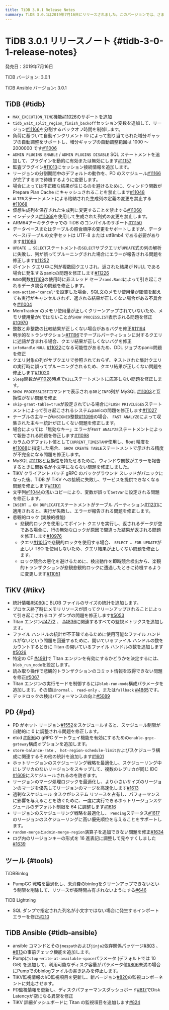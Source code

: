 ```yaml
---
title: TiDB 3.0.1 Release Notes
summary: TiDB 3.0.1は2019年7月16日にリリースされました。このバージョンでは、さまざまな機能の追加やバグの修正が行われています。具体的には、MAX_EXECUTION_TIME機能のサポート追加や、自動インクリメント ID の増分ギャップの自動調整範囲のサポートなどが含まれています。また、TiKVやPDにもさまざまな修正や機能の追加が行われています。
---
```


# TiDB 3.0.1 リリースノート {#tidb-3-0-1-release-notes}

発売日：2019年7月16日

TiDB バージョン: 3.0.1

TiDB Ansible バージョン: 3.0.1

## TiDB {#tidb}

-   `MAX_EXECUTION_TIME`機能[#11026](https://github.com/pingcap/tidb/pull/11026)のサポートを追加
-   `tidb_wait_split_region_finish_backoff`セッション変数を追加して、リージョン[#11166](https://github.com/pingcap/tidb/pull/11166)を分割するバックオフ時間を制御します。
-   負荷に基づいて自動インクリメント ID によって割り当てられた増分ギャップの自動調整をサポートし、増分ギャップの自動調整範囲は 1000 ～ 2000000 です[#11006](https://github.com/pingcap/tidb/pull/11006)
-   `ADMIN PLUGINS ENABLE` / `ADMIN PLUGINS DISABLE` SQL ステートメントを追加して、プラグインを動的に有効または無効にします[#11157](https://github.com/pingcap/tidb/pull/11157)
-   監査プラグイン[#11013](https://github.com/pingcap/tidb/pull/11013)にセッション接続情報を追加します。
-   リージョンの分割期間中のデフォルトの動作を、PD のスケジュール[#11166](https://github.com/pingcap/tidb/pull/11166)が完了するまで待機するように変更します。
-   場合によっては不正確な結果が生じるのを避けるために、ウィンドウ関数が Prepare Plan Cache にキャッシュされることを禁止します[#11048](https://github.com/pingcap/tidb/pull/11048)
-   `ALTER`ステートメントによる格納された生成列の定義の変更を禁止する[#11068](https://github.com/pingcap/tidb/pull/11068)
-   仮想生成列を保存された生成列に変更することを禁止する[#11068](https://github.com/pingcap/tidb/pull/11068)
-   インデックス[#11068](https://github.com/pingcap/tidb/pull/11068)を使用して生成された列式の変更を禁止します。
-   ARM64アーキテクチャでの TiDB のコンパイルのサポート[#11150](https://github.com/pingcap/tidb/pull/11150)
-   データベースまたはテーブルの照合順序の変更をサポートしますが、データベース/テーブルの文字セットは UTF-8 または utf8mb4 である必要があります[#11086](https://github.com/pingcap/tidb/pull/11086)
-   `UPDATE … SELECT`ステートメントの`SELECT`サブクエリが`UPDATE`式の列の解析に失敗し、列が誤ってプルーニングされた場合にエラーが報告される問題を修正します[#11252](https://github.com/pingcap/tidb/pull/11252)
-   ポイント クエリ中に列が複数回クエリされ、返された結果が NULL である場合に発生するpanicの問題を修正します[#11226](https://github.com/pingcap/tidb/pull/11226)
-   `RAND`関数[#11169](https://github.com/pingcap/tidb/pull/11169)の使用時に非スレッド セーフ`rand.Rand`によって引き起こされるデータ競合の問題を修正します。
-   `oom-action="cancel"`を設定した場合、SQL文のメモリ使用量が閾値を超えても実行がキャンセルされず、返される結果が正しくない場合がある不具合を[#11004](https://github.com/pingcap/tidb/pull/11004)
-   MemTracker のメモリ使用量が正しくクリーンアップされていないため、メモリ使用量が`0`ではないことが`SHOW PROCESSLIST`表示される問題を修正[#10970](https://github.com/pingcap/tidb/pull/10970)
-   整数と非整数の比較結果が正しくない場合があるバグを修正[#11194](https://github.com/pingcap/tidb/pull/11194)
-   明示的なトランザクション[#11196](https://github.com/pingcap/tidb/pull/11196)でテーブルパーティションに対するクエリに述語が含まれる場合、クエリ結果が正しくないバグを修正
-   `infoHandle` `NULL` [#11022](https://github.com/pingcap/tidb/pull/11022)になる可能性があるため、DDL ジョブのpanic問題を修正
-   クエリ対象の列がサブクエリで参照されておらず、ネストされた集計クエリの実行時に誤ってプルーニングされるため、クエリ結果が正しくない問題を修正します[#11020](https://github.com/pingcap/tidb/pull/11020)
-   `Sleep`関数が[#11028](https://github.com/pingcap/tidb/pull/11028)時点で`KILL`ステートメントに応答しない問題を修正します。
-   `SHOW PROCESSLIST`コマンドで表示される`DB`と`INFO`列が MySQL [#11003](https://github.com/pingcap/tidb/pull/11003)と互換性がない問題を修正
-   `skip-grant-table=true`が設定されている場合に`FLUSH PRIVILEGES`ステートメントによって引き起こされるシステムpanicの問題を修正します[#11027](https://github.com/pingcap/tidb/pull/11027)
-   テーブルの主キーが`UNSIGNED`整数[#11099](https://github.com/pingcap/tidb/pull/11099)の場合、 `FAST ANALYZE`によって収集された主キー統計が正しくない問題を修正します。
-   場合によっては「無効なキー」エラーが`FAST ANALYZE`ステートメントによって報告される問題を修正します[#11098](https://github.com/pingcap/tidb/pull/11098)
-   カラムのデフォルト値として`CURRENT_TIMESTAMP`使用し、float 精度を[#11088](https://github.com/pingcap/tidb/pull/11088)に指定した場合、 `SHOW CREATE TABLE`ステートメントで示される精度が不完全になる問題を修正します。
-   MySQL [#11118](https://github.com/pingcap/tidb/pull/11118)と互換性を持たせるために、ウィンドウ関数がエラーを報告するときに関数名が小文字にならない問題を修正しました。
-   TiKV クライアント バッチ gRPC のバックグラウンド スレッドがパニックになった後、TiDB が TiKV への接続に失敗し、サービスを提供できなくなる問題を修正します[#11101](https://github.com/pingcap/tidb/pull/11101)
-   文字列[#11044](https://github.com/pingcap/tidb/pull/11044)の浅いコピーにより、変数が誤って`SetVar`に設定される問題を修正します。
-   `INSERT … ON DUPLICATE`ステートメントがテーブル パーティション[#11231](https://github.com/pingcap/tidb/pull/11231)に適用されると、実行が失敗し、エラーが報告される問題を修正します。
-   悲観的ロック (実験的機能)
    -   悲観的ロックを使用してポイント クエリを実行し、返されるデータが空である場合に、行の無効なロックが原因で間違った結果が返される問題を修正します[#10976](https://github.com/pingcap/tidb/pull/10976)
    -   クエリ[#11015](https://github.com/pingcap/tidb/pull/11015)で悲観的ロックを使用する場合、 `SELECT … FOR UPDATE`が正しい TSO を使用しないため、クエリ結果が正しくない問題を修正します。
    -   ロック競合の悪化を避けるために、検出動作を即時競合検出から、楽観的トランザクションが悲観悲観的ロックに遭遇したときに待機するように変更します[#11051](https://github.com/pingcap/tidb/pull/11051)

## TiKV {#tikv}

-   統計情報[#5060](https://github.com/tikv/tikv/pull/5060)に BLOB ファイルのサイズの統計を追加します。
-   プロセス終了時にメモリリソースが誤ってクリーンアップされることによって引き起こされるコア ダンプの問題を修正します[#5053](https://github.com/tikv/tikv/pull/5053)
-   Titan エンジン[#4772](https://github.com/tikv/tikv/pull/4772) 、 [#4836](https://github.com/tikv/tikv/pull/4836)に関連するすべての監視メトリクスを追加します。
-   ファイル ハンドルの統計が不正確であるために使用可能なファイル ハンドルがないという問題を回避するために、開いているファイル ハンドルの数をカウントするときに Titan の開いているファイル ハンドルの数を追加します[#5026](https://github.com/tikv/tikv/pull/5026)
-   特定の CF [#4991](https://github.com/tikv/tikv/pull/4991)で Titan エンジンを有効にするかどうかを決定するには、 `blob_run_mode`を設定します。
-   読み取り操作で悲観的トランザクションのコミット情報を取得できない問題を修正[#5067](https://github.com/tikv/tikv/pull/5067)
-   Titan エンジンの実行モードを制御するには`blob-run-mode`構成パラメータを追加します。その値は`normal` 、 `read-only` 、または`fallback` [#4865](https://github.com/tikv/tikv/pull/4865)です。
-   デッドロックの検出パフォーマンスの向上[#5089](https://github.com/tikv/tikv/pull/5089)

## PD {#pd}

-   PD がホット リージョン[#1552](https://github.com/pingcap/pd/pull/1552)をスケジュールすると、スケジュール制限が自動的に 0 に調整される問題を修正します。
-   etcd [#1596](https://github.com/pingcap/pd/pull/1596)の gRPC ゲートウェイ機能を有効にするための`enable-grpc-gateway`構成オプションを追加します。
-   `store-balance-rate` 、 `hot-region-schedule-limit`およびスケジューラ構成に関連するその他の統計を追加します[#1601](https://github.com/pingcap/pd/pull/1601)
-   ホットリージョンのスケジューリング戦略を最適化し、スケジューリング中にレプリカのないリージョンをスキップして、複数のレプリカが同じ IDC [#1609](https://github.com/pingcap/pd/pull/1609)にスケジュールされるのを防ぎます。
-   リージョンのマージ処理ロジックを最適化し、より小さいサイズのリージョンのマージを優先してリージョンのマージを高速化します[#1613](https://github.com/pingcap/pd/pull/1613)
-   過剰なスケジュール タスクがシステム リソースを占有し、パフォーマンスに影響を与えることを防ぐために、一度に実行できるホットリージョンスケジュールのデフォルト制限を 64 に調整します[#1616](https://github.com/pingcap/pd/pull/1616)
-   リージョンのスケジューリング戦略を最適化し、 `Pending`ステータス[#1617](https://github.com/pingcap/pd/pull/1617)のリージョンのスケジューリングに高い優先順位を与えることをサポートします。
-   `random-merge`と`admin-merge-region`演算子を追加できない問題を修正[#1634](https://github.com/pingcap/pd/pull/1634)
-   ログ内のリージョンキーの形式を 16 進表記に調整して見やすくしました[#1639](https://github.com/pingcap/pd/pull/1639)

## ツール {#tools}

TiDBBinlog

-   PumpGC 戦略を最適化し、未消費のbinlogをクリーンアップできないという制限を削除して、リソースが長時間占有されないようにする[#646](https://github.com/pingcap/tidb-binlog/pull/646)

TiDB Lightning

-   SQL ダンプで指定された列名が小文字ではない場合に発生するインポート エラーを修正[#210](https://github.com/pingcap/tidb-lightning/pull/210)

## TiDB Ansible {#tidb-ansible}

-   ansible コマンドとその`jmespath`および`jinja2`依存関係パッケージ[#803](https://github.com/pingcap/tidb-ansible/pull/803) 、 [#813](https://github.com/pingcap/tidb-ansible/pull/813)の事前チェック機能を追加します。
-   Pumpに`stop-write-at-available-space`パラメータ (デフォルトでは 10 GiB) を追加して、利用可能なディスク容量がパラメータ値[#806](https://github.com/pingcap/tidb-ansible/pull/806)未満の場合にPumpでのbinlogファイルの書き込みを停止します。
-   TiKV監視情報のI/O監視項目を更新し、新バージョン[#820](https://github.com/pingcap/tidb-ansible/pull/820)の監視コンポーネントに対応させます。
-   PD監視情報を更新し、ディスクパフォ​​ーマンスダッシュボード[#817](https://github.com/pingcap/tidb-ansible/pull/817)でDisk Latencyが空になる異常を修正
-   TiKV 詳細ダッシュボードに Titan の監視項目を追加します[#824](https://github.com/pingcap/tidb-ansible/pull/824)

